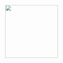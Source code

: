 <div>
  <img height="170em" src="https://github-readme-stats.vercel.app/api?username=xxGabrielNeryxx&show_icons=true&theme=merko">
</div>


